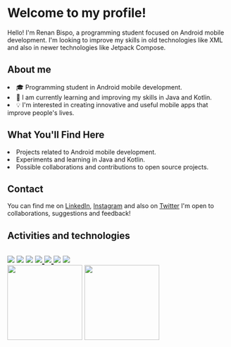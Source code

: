 <div>
    <h1>Welcome to my profile!</h1>
    <p>Hello! I'm Renan Bispo, a programming student focused on Android mobile development.
      I'm looking to improve my skills in old technologies like XML and also in newer technologies like Jetpack Compose.</p>
<h2>About me</h2>
    <li>🎓 Programming student in Android mobile development.
    <li>🌱 I am currently learning and improving my skills in Java and Kotlin.
    <li>💡 I'm interested in creating innovative and useful mobile apps that improve people's lives.
<h2>What You'll Find Here</h2>
    <li>Projects related to Android mobile development.
    <li>Experiments and learning in Java and Kotlin.
    <li>Possible collaborations and contributions to open source projects.
<h2>Contact</h2>
    <p>You can find me on <a href="https://www.linkedin.com/in/renan-de-jesus-bispo-78a576243/">LinkedIn<a/>, <a href="https://www.instagram.com/nanbispo_/">Instagram<a/> and also on <a href="https://twitter.com/RenanBispo07">Twitter<a/> I'm open to collaborations, suggestions and feedback!</p>
<h2>Activities and technologies<h2/>
    <a href="https://kotlinlang.org/" target="_blank"><img loading="lazy" src="https://img.shields.io/badge/Kotlin-8b008b?style=for-the-badge&logo=Kotlin&logoColor=white" target="_blank"></a>
    <a href="https://docs.oracle.com/en/java/javase/17/docs/api/index.html" target="_blank"><img loading="lazy" src="https://img.shields.io/badge/Java-cc5700?style=for-the-badge&logo=Oracle&logoColor=white" target="_blank"></a>
    <a href="https://docs.gradle.org/current/userguide/userguide.html" target="_blank"><img loading="lazy" src="https://img.shields.io/badge/Gradle-5d8aa8?style=for-the-badge&logo=gradle&logoColor=white" target="_blank"></a>
    <a href="https://developer.android.com/?hl=pt-br" target="_blank"><img loading="lazy" src="https://img.shields.io/badge/Android-00cc39?style=for-the-badge&logo=Android&logoColor=white" target="_blank"</a>
    <a href="https://developer.android.com/jetpack/compose" target="_blank"><img loading="lazy" src="https://img.shields.io/badge/Compose-1fa700?style=for-the-badge&logo=Jetpack Compose&logoColor=white" target="_blank"</a>
    <a href="https://developer.android.com/develop/ui/views/layout/declaring-layout?hl=pt-br" target="_blank"><img loading="lazy" src="https://img.shields.io/badge/XML-475fff?style=for-the-badge&logo=Android&logoColor=white" target="_blank"></a>
    <a href="https://developer.android.com/develop/ui/views/layout/declaring-layout?hl=pt-br" target="_blank"><img loading="lazy" src="https://img.shields.io/badge/git-FFA500?style=for-the-badge&logo=git&logoColor=white" target="_blank"></a>
<div>
    <img loading="lazy" height="170em" src="https://github-readme-stats.vercel.app/api/top-langs/?username=Nanbispo&layout=compact&langs_count=7&theme=dracula&include_all_commits=true&count_private=true"/>
    <img loading="lazy" height="170em" src = "https://github-readme-stats.vercel.app/api?username=Nanbispo&show_icons=true&theme=dracula"/>
    </div>
 
